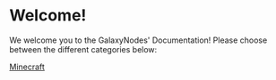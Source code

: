 # Welcome!

We welcome you to the GalaxyNodes' Documentation! Please choose between the different categories below:

[Minecraft](../docs/Minecraft/optimize)